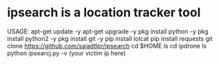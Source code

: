 # ipsearch is a location tracker tool 
USAGE:
apt-get update -y
apt-get upgrade -y
pkg install python -y
pkg install python2 -y
pkg install git -y
pip install lolcat
pip install requests
git clone https://github.com/sajadtlpr/ipsearch
cd $HOME
ls
cd ipdrone
ls
python ipsearcj.py -v (your victim ip here)
